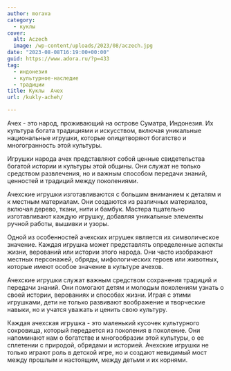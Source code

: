 ```yaml
---
author: morava
category:
  - куклы
cover:
  alt: Aczech
  image: /wp-content/uploads/2023/08/aczech.jpg
date: "2023-08-08T16:19:00+00:00"
guid: https://www.adora.ru/?p=433
tag:
  - индонезия
  - культурное-наследие
  - традиции
title: Куклы  Ачех
url: /kukly-acheh/

---
```

Ачех \- это народ, проживающий на острове Суматра, Индонезия. Их культура богата традициями и искусством, включая уникальные национальные игрушки, которые олицетворяют богатство и многогранность этой культуры.

Игрушки народа ачех представляют собой ценные свидетельства богатой истории и культуры этой общины. Они служат не только средством развлечения, но и важным способом передачи знаний, ценностей и традиций между поколениями.

Ачехские игрушки изготавливаются с большим вниманием к деталям и к местным материалам. Они создаются из различных материалов, включая дерево, ткани, нити и бамбук. Мастера тщательно изготавливают каждую игрушку, добавляя уникальные элементы ручной работы, вышивки и узоры.

Одной из особенностей ачехских игрушек является их символическое значение. Каждая игрушка может представлять определенные аспекты жизни, верований или истории этого народа. Они часто изображают местных персонажей, обряды, мифологических героев или животных, которые имеют особое значение в культуре ачехов.

Ачехские игрушки служат важным средством сохранения традиций и передачи знаний. Они помогают детям и молодым поколениям узнать о своей истории, верованиях и способах жизни. Играя с этими игрушками, дети не только развивают воображение и творческие навыки, но и учатся уважать и ценить свою культуру.

Каждая ачехская игрушка \- это маленький кусочек культурного сокровища, который передается из поколения в поколение. Они напоминают нам о богатстве и многообразии этой культуры, о ее сплетении с природой, обрядами и историей. Ачехские игрушки не только играют роль в детской игре, но и создают невидимый мост между прошлым и настоящим, между детьми и их корнями.
